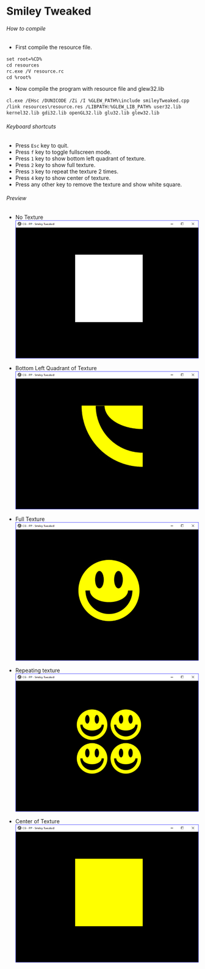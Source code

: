 Smiley Tweaked
==============

###### How to compile

- First compile the resource file.

```
set root=%CD%
cd resources
rc.exe /V resource.rc
cd %root%
```

- Now compile the program with resource file and glew32.lib

```
cl.exe /EHsc /DUNICODE /Zi /I %GLEW_PATH%\include smileyTweaked.cpp /link resources\resource.res /LIBPATH:%GLEW_LIB_PATH% user32.lib kernel32.lib gdi32.lib openGL32.lib glu32.lib glew32.lib
```

###### Keyboard shortcuts
- Press ```Esc``` key to quit.
- Press ```f``` key to toggle fullscreen mode.
- Press ```1``` key to show bottom left quadrant of texture.
- Press ```2``` key to show full texture.
- Press ```3``` key to repeat the texture 2 times.
- Press ```4``` key to show center of texture.
- Press any other key to remove the texture and show white square.

###### Preview
- No Texture
    ![whiteSquare][whiteSquare-image]

- Bottom Left Quadrant of Texture
    ![bottomLeftQuadrant][bottomLeftQuadrant-image]

- Full Texture
    ![fullTexture][fullTexture-image]

- Repeating texture
    ![repeatTexture][repeatTexture-image]

- Center of Texture
    ![centerOfTexture][centerOfTexture-image]

[//]: # "Image declaration"

[whiteSquare-image]: ./preview/whiteSquare.png "White Square"
[bottomLeftQuadrant-image]: ./preview/bottomLeftQuadrant.png "Bottom Left Quadrant"
[fullTexture-image]: ./preview/fullTexture.png "Full Texture"
[repeatTexture-image]: ./preview/repeatTexture.png "Repeat Texture"
[centerOfTexture-image]: ./preview/centerOfTexture.png "Center Of Texture"
